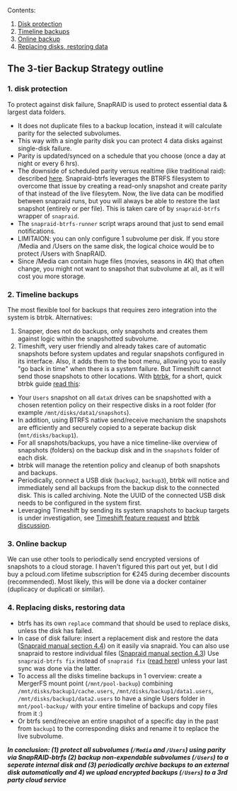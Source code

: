 Contents: 
  1. [Disk protection](https://github.com/zilexa/Homeserver/blob/master/docker/HOST/backupstrategy.md#1-disk-protection)
  2. [Timeline backups](https://github.com/zilexa/Homeserver/tree/master/docker/HOST/backupstrategy.md#2-timeline-backups)
  3. [Online backup](https://github.com/zilexa/Homeserver/tree/master/docker/HOST/backupstrategy.md#3-online-backup)
  4. [Replacing disks, restoring data](https://github.com/zilexa/Homeserver/tree/master/docker/HOST/backupstrategy.md#4-replacing-disks-restoring-data)


## The 3-tier Backup Strategy outline
### 1. disk protection 
To protect against disk failure, SnapRAID is used to protect essential data & largest data folders. 
  - It does not duplicate files to a backup location, instead it will calculate parity for the selected subvolumes. 
  - This way with a single parity disk you can protect 4 data disks against single-disk failure. 
  - Parity is updated/synced on a schedule that you choose (once a day at night or every 6 hrs). 
  - The downside of scheduled parity versus realtime (like traditional raid): described [here](https://github.com/automorphism88/snapraid-btrfs#q-why-use-snapraid-btrfs). Snapraid-btrfs leverages the BTRFS filesystem to overcome that issue by creating a read-only snapshot and create parity of that instead of the live filesytem. Now, the live data can be modified between snapraid runs, but you will always be able to restore the last snapshot (entirely or per file). This is taken care of by `snapraid-btrfs` wrapper of `snapraid`.
  - The `snapraid-btrfs-runner` script wraps around that just to send email notifications.  
  - LIMITAION: you can only configure 1 subvolume per disk. If you store /Media and /Users on the same disk, the logical choice would be to protect /Users with SnapRAID. 
  - Since /Media can contain huge files (movies, seasons in 4K) that often change, you might not want to snapshot that subvolume at all, as it will cost you more storage.   

### 2. Timeline backups
The most flexible tool for backups that requires zero integration into the system is btrbk. Alternatives: 
1. Snapper, does not do backups, only snapshots and creates them against logic within the snapshotted subvolume. 
2. Timeshift, very user friendly and already takes care of automatic snapshots before system updates and regular snapshots configured in its interface. Also, it adds them to the boot menu, allowing you to easily "go back in time" when there is a system failure. But Timeshift cannot send those snapshots to other locations. 
With [btrbk](https://digint.ch/btrbk), for a short, quick btrbk guide [read this](https://wiki.gentoo.org/wiki/Btrbk):  
- Your `Users` snapshot on all `dataX` drives can be snapshotted with a chosen retention policy on their respective disks in a root folder (for example `/mnt/disks/data1/snapshots`). 
- In addition, using BTRFS native send/receive mechanism the snapshots are efficiently and securely copied to a seperate backup disk (`mnt/disks/backup1`).
- For all snapshots/backups, you have a nice timeline-like overview of snapshots (folders) on the backup disk and in the `snapshots` folder of each disk. 
- btrbk will manage the retention policy and cleanup of both snapshots and backups. 
- Periodically, connect a USB disk (`backup2`, `backup3`), btrbk will notice and immediately send all backups from the backup disk to the connected disk. This is called archiving. Note the UUID of the connected USB disk needs to be configured in the system first.
- Leveraging Timeshift by sending its system snapshots to backup targets is under investigation, see [Timeshift feature request](https://github.com/linuxmint/timeshift/issues/16) and [btrbk discussion](https://github.com/digint/btrbk/issues/480). 

### 3. Online backup
We can use other tools to periodically send encrypted versions of snapshots to a cloud storage. I haven't figured this part out yet, but I did buy a pcloud.com lifetime subscription for €245 during december discounts (recommended). Most likely, this will be done via a docker container (duplicacy or duplicati or similar). 

### 4. Replacing disks, restoring data
- btrfs has its own `replace` command that should be used to replace disks, unless the disk has failed. 
- In case of disk failure:  insert a replacement disk and restore the data ([Snapraid manual section 4.4](https://www.snapraid.it/manual)) on it easily via snapraid. You can also use snapraid to restore individual files ([Snapraid manual section 4.3](https://www.snapraid.it/manual)) Use `snapraid-btrfs fix` instead of `snapraid fix` ([read here](https://github.com/automorphism88/snapraid-btrfs#q-can-i-restore-a-previous-snapshot)) unless your last sync was done via the latter.  
- To access all the disks timeline backups in 1 overview: create a MergerFS mount point (`/mnt/pool-backup`) combining `/mnt/disks/backup1/cache.users`, `/mnt/disks/backup1/data1.users`, `/mnt/disks/backup1/data2.users` to have a single Users folder in `mnt/pool-backup/` with your entire timeline of backups and copy files from it :)
- Or btrfs send/receive an entire snapshot of a specific day in the past from `backup1` to the corresponding disks and rename it to replace the live subvolume. 

_**In conclusion: (1) protect all subvolumes (`/Media` and `/Users`) using parity via SnapRAID-btrfs (2) backup non-expendable subvolumes (`/Users`) to a seperate internal disk and (3) periodically archive backups to an external disk automatically and 4) we upload encrypted backups (`/Users`) to a 3rd party cloud service**_

